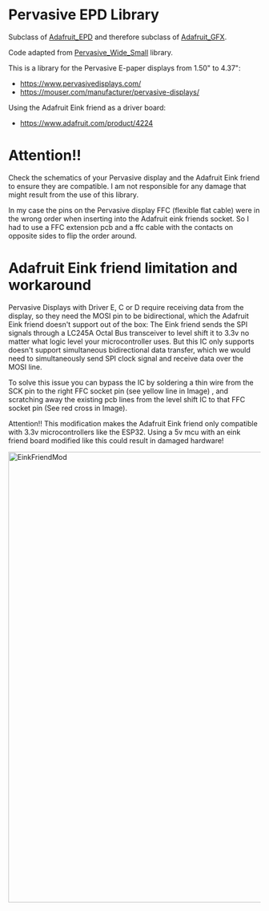 # Pervasive EPD Library
Subclass of [Adafruit_EPD](https://github.com/adafruit/Adafruit_EPD) and therefore subclass of [Adafruit_GFX](https://github.com/adafruit/Adafruit-GFX-Library).

Code adapted from [Pervasive_Wide_Small](https://github.com/PervasiveDisplays/Pervasive_Wide_Small) library.

This is a library for the Pervasive E-paper displays from 1.50" to 4.37":
  * https://www.pervasivedisplays.com/
  * https://mouser.com/manufacturer/pervasive-displays/

Using the Adafruit Eink friend as a driver board:
  * https://www.adafruit.com/product/4224

# Attention!!
Check the schematics of your Pervasive display and the Adafruit Eink friend to ensure they are compatible. I am not responsible for any damage that might result from the use of this library.

In my case the pins on the Pervasive display FFC (flexible flat cable) were in the wrong order when inserting into the Adafruit eink friends socket. So I had to use a FFC extension pcb and a ffc cable with the contacts on opposite sides to flip the order around.

# Adafruit Eink friend limitation and workaround
Pervasive Displays with Driver E, C or D require receiving data from the display, so they need the MOSI pin to be bidirectional, which the Adafruit Eink friend doesn't support out of the box:
The Eink friend sends the SPI signals through a LC245A Octal Bus transceiver to level shift it to 3.3v no matter what logic level your microcontroller uses. But this IC only supports doesn't support simultaneous bidirectional data transfer, which we would need to simultaneously send SPI clock signal and receive data over the MOSI line.

To solve this issue you can bypass the IC by soldering a thin wire from the SCK pin to the right FFC socket pin (see yellow line in Image) , and scratching away the existing pcb lines from the level shift IC to that FFC socket pin (See red cross in Image).

Attention!! This modification makes the Adafruit Eink friend only compatible with 3.3v microcontrollers like the ESP32. Using a 5v mcu with an eink friend board modified like this could result in damaged hardware!

<img width="1450" height="900" alt="EinkFriendMod" src="https://github.com/user-attachments/assets/352295c4-c803-432b-b40a-9d0546d8639d" />
